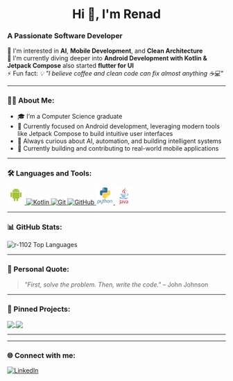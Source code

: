 <h1 align="center">Hi 👋, I'm Renad</h1>
<h3 align="left">A Passionate Software Developer</h3>

<p align="left">
  👀 I'm interested in <strong>AI</strong>, <strong>Mobile Development</strong>, and <strong>Clean Architecture</strong><br>
  🌱 I'm currently diving deeper into <strong>Android Development with Kotlin & Jetpack Compose</strong> also started <strong> flutter for UI</strong> <br>
  ⚡ Fun fact: <em>💡 "I believe coffee and clean code can fix almost anything ☕💻"</em>
</p>

<hr>

<h3 align="left">👩‍💻 About Me:</h3>
<ul>
  <li>🎓 I’m a Computer Science graduate
  <li>📱 Currently focused on Android development, leveraging modern tools like Jetpack Compose to build intuitive user interfaces</li>
  <li>🧠 Always curious about AI, automation, and building intelligent systems</li>
  <li>📌 Currently building and contributing to real-world mobile applications</li>
</ul>

<hr>

<h3 align="left">🛠️ Languages and Tools:</h3>
<p align="left">
  <!-- Android -->
  <a href="https://developer.android.com" target="_blank" rel="noreferrer">
    <img src="https://raw.githubusercontent.com/devicons/devicon/master/icons/android/android-original-wordmark.svg" alt="Android" width="40" height="40"/>
  </a>
  <!-- Kotlin -->
  <a href="https://kotlinlang.org" target="_blank" rel="noreferrer">
    <img src="https://www.vectorlogo.zone/logos/kotlinlang/kotlinlang-icon.svg" alt="Kotlin" width="40" height="40"/>
  </a>
  <!-- Git -->
  <a href="https://git-scm.com/" target="_blank" rel="noreferrer">
    <img src="https://www.vectorlogo.zone/logos/git-scm/git-scm-icon.svg" alt="Git" width="40" height="40"/>
  </a>
  <!-- GitHub -->
  <a href="https://github.com/" target="_blank" rel="noreferrer">
    <img src="https://cdn.jsdelivr.net/gh/devicons/devicon/icons/github/github-original.svg" alt="GitHub" width="40" height="40"/>
  </a>
    <!-- Python -->
  <a href="https://www.python.org" target="_blank" rel="noreferrer">
    <img src="https://raw.githubusercontent.com/devicons/devicon/master/icons/python/python-original-wordmark.svg" alt="Python" width="40" height="40"/>
  </a>
  <!-- Java -->
  <a href="https://www.java.com" target="_blank" rel="noreferrer">
    <img src="https://raw.githubusercontent.com/devicons/devicon/master/icons/java/java-original-wordmark.svg" alt="Java" width="40" height="40"/>
  </a>

</p>

<hr>

<h3 align="left">📊 GitHub Stats:</h3>
<p align="left">
  <img src="https://github-readme-stats.vercel.app/api/top-langs/?username=r-1102&layout=compact&langs_count=6&theme=tokyonight" alt="r-1102 Top Languages"/>
</p>

<hr>

<h3 align="left">💬 Personal Quote:</h3>
<blockquote>
  <em>"First, solve the problem. Then, write the code."</em> – John Johnson
</blockquote>

<hr>
<h3 align="left">📌 Pinned Projects:</h3>
<p align="left">
  <a href="https://github.com/R-1102/MyRiyal" target="_blank">
    <img align="center" src="https://github-readme-stats.vercel.app/api/pin/?username=R-1102&repo=MyRiyal&theme=tokyonight" />
  </a>
  <a href="https://github.com/R-1102/SawaApplication" target="_blank">
    <img align="center" src="https://github-readme-stats.vercel.app/api/pin/?username=R-1102&repo=SawaApplication&theme=tokyonight" />
  </a>
</p>


<hr>

<hr>

<h3 align="left">🌐 Connect with me:</h3>
<p align="left">
  <a href="https://www.linkedin.com/in/renad-alhazmi-764b49321" target="_blank" rel="noreferrer">
    <img src="https://cdn.jsdelivr.net/gh/devicons/devicon/icons/linkedin/linkedin-original.svg" alt="LinkedIn" width="40" height="40"/>
  </a>
</p>
